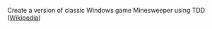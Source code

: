 Create a version of classic Windows game Minesweeper using TDD (<a href ='http://en.wikipedia.org/wiki/Minesweeper_(video_game)'>Wikipedia</a>)
